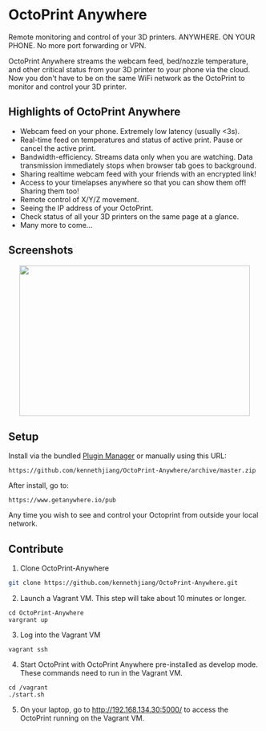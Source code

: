 # OctoPrint Anywhere

Remote monitoring and control of your 3D printers. ANYWHERE. ON YOUR PHONE. No more port forwarding or VPN.

OctoPrint Anywhere streams the webcam feed, bed/nozzle temperature, and other critical status from your 3D printer to your phone via the cloud. Now you don't have to be on the same WiFi network as the OctoPrint to monitor and control your 3D printer.

## Highlights of OctoPrint Anywhere

* Webcam feed on your phone. Extremely low latency (usually <3s).
* Real-time feed on temperatures and status of active print. Pause or cancel the active print.
* Bandwidth-efficiency. Streams data only when you are watching. Data transmission immediately stops when browser tab goes to background.
* Sharing realtime webcam feed with your friends with an encrypted link!
* Access to your timelapses anywhere so that you can show them off! Sharing them too!
* Remote control of X/Y/Z movement.
* Seeing the IP address of your OctoPrint.
* Check status of all your 3D printers on the same page at a glance.
* Many more to come...

## Screenshots

<p align="center">
  <img width="460" height="300" src="https://github.com/kennethjiang/OctoPrint-Anywhere/blob/master/jpgs1/02.jpg?raw=true" />
</p>

## Setup

Install via the bundled [Plugin Manager](https://github.com/foosel/OctoPrint/wiki/Plugin:-Plugin-Manager)
or manually using this URL:

    https://github.com/kennethjiang/OctoPrint-Anywhere/archive/master.zip

After install, go to:

    https://www.getanywhere.io/pub

Any time you wish to see and control your Octoprint from outside your local network.

## Contribute

1. Clone OctoPrint-Anywhere

```bash
git clone https://github.com/kennethjiang/OctoPrint-Anywhere.git
```

2. Launch a Vagrant VM. This step will take about 10 minutes or longer.

```
cd OctoPrint-Anywhere
vargrant up
```

3. Log into the Vagrant VM

```
vagrant ssh
```

4. Start OctoPrint with OctoPrint Anywhere pre-installed as develop mode. These commands need to run in the Vagrant VM.

```
cd /vagrant
./start.sh
```

5. On your laptop, go to http://192.168.134.30:5000/ to access the OctoPrint running on the Vagrant VM.
